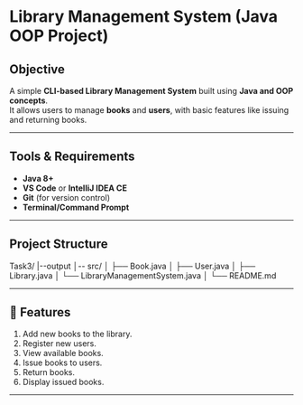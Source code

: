 # Library Management System (Java OOP Project)

##  Objective
A simple **CLI-based Library Management System** built using **Java and OOP concepts**.  
It allows users to manage **books** and **users**, with basic features like issuing and returning books.

---

##  Tools & Requirements
- **Java 8+**
- **VS Code** or **IntelliJ IDEA CE**
- **Git** (for version control)
- **Terminal/Command Prompt**

---

##  Project Structure

Task3/
|--output
│-- src/
│ ├── Book.java
│ ├── User.java
│ ├── Library.java
│ └── LibraryManagementSystem.java
│
└── README.md

---

## 🚀 Features
1. Add new books to the library.
2. Register new users.
3. View available books.
4. Issue books to users.
5. Return books.
6. Display issued books.

---